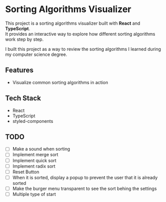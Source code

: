 # Sorting Algorithms Visualizer

This project is a sorting algorithms visualizer built with **React** and **TypeScript**.  
It provides an interactive way to explore how different sorting algorithms work step by step.

I built this project as a way to review the sorting algorithms I learned during my computer science degree.


## Features
- Visualize common sorting algorithms in action

## Tech Stack
- React
- TypeScript
- styled-components

## TODO

- [ ] Make a sound when sorting
- [ ] Implement merge sort
- [ ] Implement quick sort
- [ ] Implement radix sort
- [ ] Reset Button
- [ ] When it is sorted, display a popup to prevent the user that it is already sorted
- [ ] Make the burger menu transparent to see the sort behing the settings
- [ ] Multiple type of start